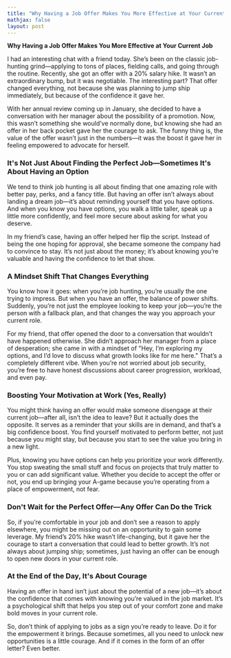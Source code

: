 ```yaml
---
title: "Why Having a Job Offer Makes You More Effective at Your Current Job"
mathjax: false
layout: post
---
```


**Why Having a Job Offer Makes You More Effective at Your Current Job**

I had an interesting chat with a friend today. She’s been on the classic job-hunting grind—applying to tons of places, fielding calls, and going through the routine. Recently, she got an offer with a 20% salary hike. It wasn’t an extraordinary bump, but it was negotiable. The interesting part? That offer changed everything, not because she was planning to jump ship immediately, but because of the confidence it gave her.

With her annual review coming up in January, she decided to have a conversation with her manager about the possibility of a promotion. Now, this wasn’t something she would’ve normally done, but knowing she had an offer in her back pocket gave her the courage to ask. The funny thing is, the value of the offer wasn’t just in the numbers—it was the boost it gave her in feeling empowered to advocate for herself.

### It's Not Just About Finding the Perfect Job—Sometimes It's About Having an Option

We tend to think job hunting is all about finding that one amazing role with better pay, perks, and a fancy title. But having an offer isn’t always about landing a dream job—it’s about reminding yourself that you have options. And when you know you have options, you walk a little taller, speak up a little more confidently, and feel more secure about asking for what you deserve.

In my friend’s case, having an offer helped her flip the script. Instead of being the one hoping for approval, she became someone the company had to convince to stay. It’s not just about the money; it’s about knowing you’re valuable and having the confidence to let that show.

### A Mindset Shift That Changes Everything

You know how it goes: when you’re job hunting, you’re usually the one trying to impress. But when you have an offer, the balance of power shifts. Suddenly, you’re not just the employee looking to keep your job—you’re the person with a fallback plan, and that changes the way you approach your current role.

For my friend, that offer opened the door to a conversation that wouldn’t have happened otherwise. She didn’t approach her manager from a place of desperation; she came in with a mindset of "Hey, I’m exploring my options, and I’d love to discuss what growth looks like for me here." That’s a completely different vibe. When you’re not worried about job security, you’re free to have honest discussions about career progression, workload, and even pay.

### Boosting Your Motivation at Work (Yes, Really)

You might think having an offer would make someone disengage at their current job—after all, isn’t the idea to leave? But it actually does the opposite. It serves as a reminder that your skills are in demand, and that’s a big confidence boost. You find yourself motivated to perform better, not just because you might stay, but because you start to see the value you bring in a new light.

Plus, knowing you have options can help you prioritize your work differently. You stop sweating the small stuff and focus on projects that truly matter to you or can add significant value. Whether you decide to accept the offer or not, you end up bringing your A-game because you’re operating from a place of empowerment, not fear.

### Don't Wait for the Perfect Offer—Any Offer Can Do the Trick

So, if you’re comfortable in your job and don’t see a reason to apply elsewhere, you might be missing out on an opportunity to gain some leverage. My friend’s 20% hike wasn’t life-changing, but it gave her the courage to start a conversation that could lead to better growth. It’s not always about jumping ship; sometimes, just having an offer can be enough to open new doors in your current role.

### At the End of the Day, It's About Courage

Having an offer in hand isn’t just about the potential of a new job—it’s about the confidence that comes with knowing you’re valued in the job market. It’s a psychological shift that helps you step out of your comfort zone and make bold moves in your current role. 

So, don’t think of applying to jobs as a sign you’re ready to leave. Do it for the empowerment it brings. Because sometimes, all you need to unlock new opportunities is a little courage. And if it comes in the form of an offer letter? Even better.